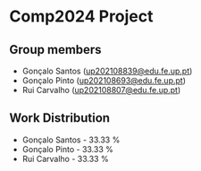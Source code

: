 # Comp2024 Project

## Group members

- Gonçalo Santos (up202108839@edu.fe.up.pt)
- Gonçalo Pinto (up202108693@edu.fe.up.pt)
- Rui Carvalho (up202108807@edu.fe.up.pt)

## Work Distribution

- Gonçalo Santos - 33.33 %
- Gonçalo Pinto - 33.33 %
- Rui Carvalho - 33.33 %
